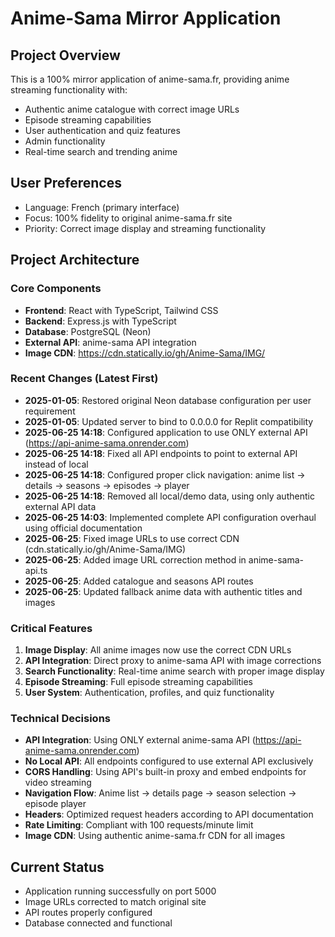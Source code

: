 # Anime-Sama Mirror Application

## Project Overview
This is a 100% mirror application of anime-sama.fr, providing anime streaming functionality with:
- Authentic anime catalogue with correct image URLs
- Episode streaming capabilities
- User authentication and quiz features
- Admin functionality
- Real-time search and trending anime

## User Preferences
- Language: French (primary interface)
- Focus: 100% fidelity to original anime-sama.fr site
- Priority: Correct image display and streaming functionality

## Project Architecture

### Core Components
- **Frontend**: React with TypeScript, Tailwind CSS
- **Backend**: Express.js with TypeScript
- **Database**: PostgreSQL (Neon)
- **External API**: anime-sama API integration
- **Image CDN**: https://cdn.statically.io/gh/Anime-Sama/IMG/

### Recent Changes (Latest First)
- **2025-01-05**: Restored original Neon database configuration per user requirement
- **2025-01-05**: Updated server to bind to 0.0.0.0 for Replit compatibility
- **2025-06-25 14:18**: Configured application to use ONLY external API (https://api-anime-sama.onrender.com)
- **2025-06-25 14:18**: Fixed all API endpoints to point to external API instead of local
- **2025-06-25 14:18**: Configured proper click navigation: anime list → details → seasons → episodes → player
- **2025-06-25 14:18**: Removed all local/demo data, using only authentic external API data
- **2025-06-25 14:03**: Implemented complete API configuration overhaul using official documentation
- **2025-06-25**: Fixed image URLs to use correct CDN (cdn.statically.io/gh/Anime-Sama/IMG)
- **2025-06-25**: Added image URL correction method in anime-sama-api.ts
- **2025-06-25**: Added catalogue and seasons API routes
- **2025-06-25**: Updated fallback anime data with authentic titles and images

### Critical Features
1. **Image Display**: All anime images now use the correct CDN URLs
2. **API Integration**: Direct proxy to anime-sama API with image corrections
3. **Search Functionality**: Real-time anime search with proper image display
4. **Episode Streaming**: Full episode streaming capabilities
5. **User System**: Authentication, profiles, and quiz functionality

### Technical Decisions
- **API Integration**: Using ONLY external anime-sama API (https://api-anime-sama.onrender.com)
- **No Local API**: All endpoints configured to use external API exclusively 
- **CORS Handling**: Using API's built-in proxy and embed endpoints for video streaming
- **Navigation Flow**: Anime list → details page → season selection → episode player
- **Headers**: Optimized request headers according to API documentation
- **Rate Limiting**: Compliant with 100 requests/minute limit
- **Image CDN**: Using authentic anime-sama.fr CDN for all images

## Current Status
- Application running successfully on port 5000
- Image URLs corrected to match original site
- API routes properly configured
- Database connected and functional